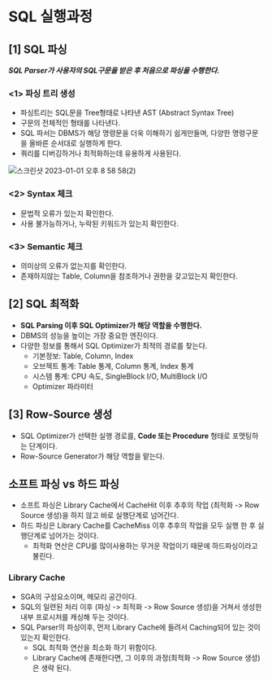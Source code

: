 # SQL 실행과정

## [1] SQL 파싱
***SQL Parser가 사용자의 SQL구문을 받은 후 처음으로 파싱을 수행한다.***

### <1> 파싱 트리 생성
- 파싱트리는 SQL문을 Tree형태로 나타낸 AST (Abstract Syntax Tree)
- 구문의 전체적인 형태를 나타낸다.
- SQL 파서는 DBMS가 해당 명령문을 더욱 이해하기 쉽게만들며, 다양한 명령구문을 올바른 순서대로 실행하게 한다.
- 쿼리를 디버깅하거나 최적화하는데 유용하게 사용된다.

![스크린샷 2023-01-01 오후 8 58 58(2)](https://user-images.githubusercontent.com/57896918/210171318-c9c40995-d280-4805-b21f-7f9e8e3cab13.png)


### <2> Syntax 체크
- 문법적 오류가 있는지 확인한다.
- 사용 불가능하거나, 누락된 키워드가 있는지 확인한다.

### <3> Semantic 체크
- 의미상의 오류가 없는지를 확인한다.
- 존재하지않는 Table, Column을 참조하거나 권한을 갖고있는지 확인한다.

## [2] SQL 최적화
- **SQL Parsing 이후 SQL Optimizer가 해당 역할을 수행한다.**
- DBMS의 성능을 높이는 가장 중요한 엔진이다.
- 다양한 정보를 통해서 SQL Optimizer가 최적의 경로를 찾는다.
  - 기본정보: Table, Column, Index
  - 오브젝트 통계: Table 통계, Column 통계, Index 통계
  - 시스템 통계: CPU 속도, SingleBlock I/O, MultiBlock I/O
  - Optimizer 파라미터

## [3] Row-Source 생성
- SQL Optimizer가 선택한 실행 경로를, **Code 또는 Procedure** 형태로 포맷팅하는 단계이다.
- Row-Source Generator가 해당 역할을 맡는다.



## 소프트 파싱 vs 하드 파싱
- 소프트 파싱은 Library Cache에서 CacheHit 이후 추후의 작업 (최적화 -> Row Source 생성)을 하지 않고 바로 실행단계로 넘어간다.
- 하드 파싱은 Library Cache를 CacheMiss 이후 추후의 작업을 모두 실행 한 후 실행단계로 넘어가는 것이다.
  - 최적화 연산은 CPU를 많이사용하는 무거운 작업이기 때문에 하드파싱이라고 불린다.

### Library Cache 
- SGA의 구성요소이며, 메모리 공간이다.
- SQL의 일련된 처리 이후 (파싱 -> 최적화 -> Row Source 생성)을 거쳐서 생성한 내부 프로시저를 캐싱해 두는 것이다.
- SQL Parser의 파싱이후, 먼저 Library Cache에 들려서 Caching되어 있는 것이 있는지 확인한다.
  - SQL 최적화 연산을 최소화 하기 위함이다. 
  - Library Cache에 존재한다면, 그 이후의 과정(최적화 -> Row Source 생성) 은 생략 된다.
